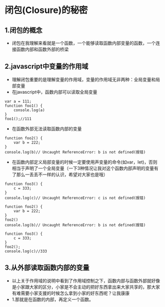 闭包(Closure)的秘密
===
1.闭包的概念
---
- 闭包在我理解来看就是一个函数，一个能够读取函数内部变量的函数，一个连接函数内部和函数外部的桥梁


2.javascript中变量的作用域
---
- 理解闭包重要的是理解变量的作用域，变量的作用域无非两种：全局变量和局部变量
- 在javascript中，函数内部可以读取全局变量
```
var a = 111;
function foo1() {
    console.log(a)
}
foo1();//111
```
- 在函数外部无法读取函数内部的变量
```
function foo2() {
    var b = 222;
}
console.log(b)// Uncaught ReferenceError: b is not defined(报错)
```
- 在函数内部定义局部变量的时候一定要使用声变量的命令(如var，let)，否则相当于声明了一个全局变量（一下3种情况让我对这个函数内部声明的变量有了那么一丢丢不一样的认识，希望对大家也是哦）
```
function foo3() {
    c = 333;
}
console.log(c)// Uncaught ReferenceError: c is not defined(报错)
```
```
function foo2() {
    var b = 222;
}
foo2()
console.log(b)// Uncaught ReferenceError: b is not defined(报错)
```
```
function foo3() {
    c = 333;
}
foo2();
console.log(c)//333
```
3.从外部读取函数内部的变量
--
- 以上关于作用域的说明中看到了作用域控制之下，函数内部与函数外部就好像是小家跟大家的区分，小家是不会主动的把好东西拿出来大家共享的，那大家有难需要小家支援的时候怎么拿到小家的好东西呢？让我康康
- 1.那就是在函数的内部，再定义一个函数。
  ```
  
  ```
